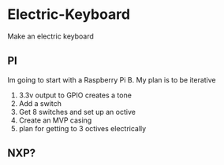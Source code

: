 # Electric-Keyboard
Make an electric keyboard

## PI
Im going to start with a Raspberry Pi B. My plan is to be iterative
1. 3.3v output to GPIO creates a tone
2. Add a switch
3. Get 8 switches and set up an octive
4. Create an MVP casing
5. plan for getting to 3 octives electrically

## NXP?
